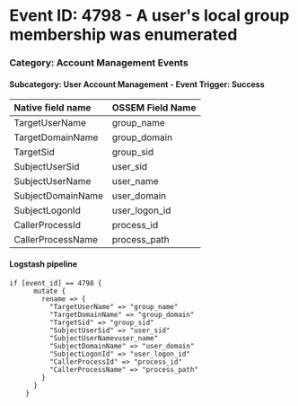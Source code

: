 # Event ID: 4798 - A user's local group membership was enumerated
### Category: Account Management Events
#### Subcategory: User Account Management - Event Trigger: Success

|Native field name            |OSSEM Field Name                     |
|:----------------------------|:------------------------------------|
| TargetUserName              | group_name                          |
| TargetDomainName            | group_domain                        |
| TargetSid                   | group_sid                           |
| SubjectUserSid              | user_sid                            |
| SubjectUserName             | user_name                           |
| SubjectDomainName           | user_domain                         |
| SubjectLogonId              | user_logon_id                       |
| CallerProcessId             | process_id                          |
| CallerProcessName           | process_path                        |


#### Logstash pipeline

```
if [event_id] == 4798 {
      mutate {
        rename => {
          "TargetUserName" => "group_name"
          "TargetDomainName" => "group_domain"        
          "TargetSid" => "group_sid"
          "SubjectUserSid" => "user_sid"
          "SubjectUserNamevuser_name"
          "SubjectDomainName" => "user_domain"
          "SubjectLogonId" => "user_logon_id"
          "CallerProcessId" => "process_id"
          "CallerProcessName" => "process_path"
        }
      }
    }
```